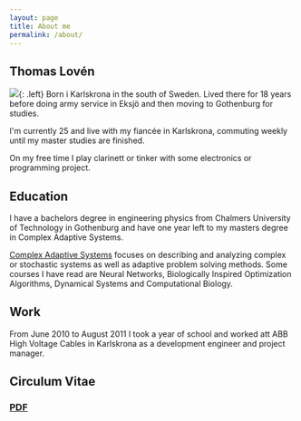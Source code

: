 ```yaml
---
layout: page
title: About me
permalink: /about/
---
```


Thomas Lovén
------------

![](http://placekitten.com/200/298){: .left}
Born i Karlskrona in the south of Sweden. Lived there for 18 years before doing army service in Eksjö and then moving to Gothenburg for studies.

I'm currently 25 and live with my fiancée in Karlskrona, commuting weekly until my master studies are finished.

On my free time I play clarinett or tinker with some electronics or programming project.

Education
---------
I have a bachelors degree in engineering physics from Chalmers University of Technology in Gothenburg and have one year left to my masters degree in Complex Adaptive Systems.

[Complex Adaptive Systems](http://studycas.com) focuses on describing and analyzing complex or stochastic systems as well as adaptive problem solving methods. Some courses I have read are Neural Networks, Biologically Inspired Optimization Algorithms, Dynamical Systems and Computational Biology.

Work
----
From June 2010 to August 2011 I took a year of school and worked att ABB High Voltage Cables in Karlskrona as a development engineer and project manager.

Circulum Vitae
--------------

### [PDF](about:blank)

